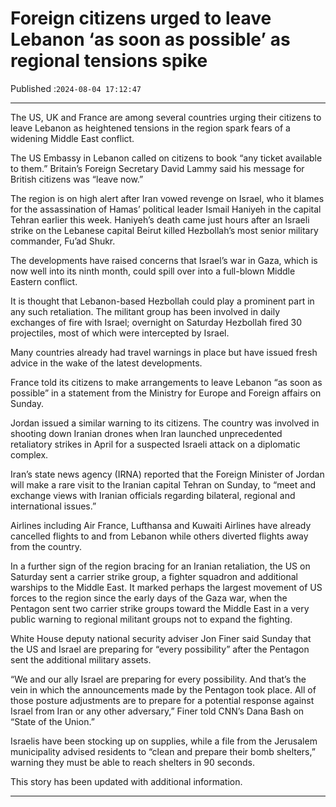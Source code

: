# Foreign citizens urged to leave Lebanon ‘as soon as possible’ as regional tensions spike

Published :`2024-08-04 17:12:47`

---

The US, UK and France are among several countries urging their citizens to leave Lebanon as heightened tensions in the region spark fears of a widening Middle East conflict.

The US Embassy in Lebanon called on citizens to book “any ticket available to them.” Britain’s Foreign Secretary David Lammy said his message for British citizens was “leave now.”

The region is on high alert after Iran vowed revenge on Israel, who it blames for the assassination of Hamas’ political leader Ismail Haniyeh in the capital Tehran earlier this week. Haniyeh’s death came just hours after an Israeli strike on the Lebanese capital Beirut killed Hezbollah’s most senior military commander, Fu’ad Shukr.

The developments have raised concerns that Israel’s war in Gaza, which is now well into its ninth month, could spill over into a full-blown Middle Eastern conflict.

It is thought that Lebanon-based Hezbollah could play a prominent part in any such retaliation. The militant group has been involved in daily exchanges of fire with Israel; overnight on Saturday Hezbollah fired 30 projectiles, most of which were intercepted by Israel.

Many countries already had travel warnings in place but have issued fresh advice in the wake of the latest developments.

France told its citizens to make arrangements to leave Lebanon “as soon as possible” in a statement from the Ministry for Europe and Foreign affairs on Sunday.

Jordan issued a similar warning to its citizens. The country was involved in shooting down Iranian drones when Iran launched unprecedented retaliatory strikes in April for a suspected Israeli attack on a diplomatic complex.

Iran’s state news agency (IRNA) reported that the Foreign Minister of Jordan will make a rare visit to the Iranian capital Tehran on Sunday, to “meet and exchange views with Iranian officials regarding bilateral, regional and international issues.”

Airlines including Air France, Lufthansa and Kuwaiti Airlines have already cancelled flights to and from Lebanon while others diverted flights away from the country.

In a further sign of the region bracing for an Iranian retaliation, the US on Saturday sent a carrier strike group, a fighter squadron and additional warships to the Middle East. It marked perhaps the largest movement of US forces to the region since the early days of the Gaza war, when the Pentagon sent two carrier strike groups toward the Middle East in a very public warning to regional militant groups not to expand the fighting.

White House deputy national security adviser Jon Finer said Sunday that the US and Israel are preparing for “every possibility” after the Pentagon sent the additional military assets.

“We and our ally Israel are preparing for every possibility. And that’s the vein in which the announcements made by the Pentagon took place. All of those posture adjustments are to prepare for a potential response against Israel from Iran or any other adversary,” Finer told CNN’s Dana Bash on “State of the Union.”

Israelis have been stocking up on supplies, while a file from the Jerusalem municipality advised residents to “clean and prepare their bomb shelters,” warning they must be able to reach shelters in 90 seconds.

This story has been updated with additional information.

---


